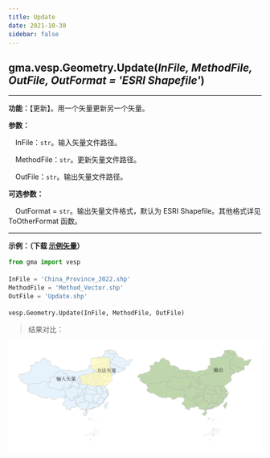```yaml
---
title: Update
date: 2021-10-30
sidebar: false
---
```


## gma.vesp.Geometry.**Update**(*InFile, MethodFile, OutFile, OutFormat = 'ESRI Shapefile'*)

---

**功能：**【更新】。用一个矢量更新另一个矢量。

**参数：** 

&emsp;InFile：`str`。输入矢量文件路径。

&emsp;MethodFile：`str`。更新矢量文件路径。

&emsp;OutFile：`str`。输出矢量文件路径。

**可选参数：** 

&emsp;OutFormat = `str`。输出矢量文件格式，默认为 ESRI Shapefile。其他格式详见 ToOtherFormat 函数。

---

**示例：（下载 [示例矢量](/Open/China_Province_2022.7z)）**

```python
from gma import vesp

InFile = 'China_Province_2022.shp'
MethodFile = 'Method_Vector.shp'
OutFile = 'Update.shp'

vesp.Geometry.Update(InFile, MethodFile, OutFile)
```

> 结果对比：

![](/vesp/Update.png)
